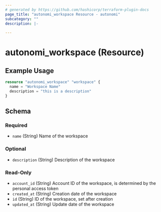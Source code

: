 ```yaml
---
# generated by https://github.com/hashicorp/terraform-plugin-docs
page_title: "autonomi_workspace Resource - autonomi"
subcategory: ""
description: |-
  
---
```


# autonomi_workspace (Resource)



## Example Usage

```terraform
resource "autonomi_workspace" "workspace" {
  name = "Workspace Name"
  description = "this is a description"
}
```

<!-- schema generated by tfplugindocs -->
## Schema

### Required

- `name` (String) Name of the workspace

### Optional

- `description` (String) Description of the workspace

### Read-Only

- `account_id` (String) Account ID of the workspace, is determined by the personal access token
- `created_at` (String) Creation date of the workspace
- `id` (String) ID of the workspace, set after creation
- `updated_at` (String) Update date of the workspace
